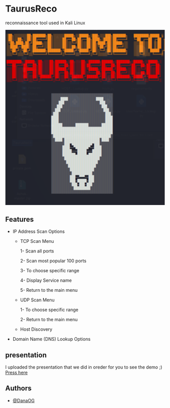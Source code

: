 # TaurusReco
reconnaissance tool used in Kali Linux  

![](https://github.com/DanaOG/TaurusReco/blob/main/demoPhoto/Picture1.png)

## Features

- IP Address Scan Options 

    - TCP Scan Menu

        1- Scan all ports

        2- Scan most popular 100 ports

        3- To choose specific range 

        4- Display Service name

        5- Return to the main menu

    - UDP Scan Menu

        1- To choose specific range
        
        2- Return to the main menu

    - Host Discovery 

- Domain Name (DNS) Lookup Options 

## presentation

I uploaded the presentation that we did in oreder for you to see the demo ;)
[Press here](https://github.com/DanaOG/TaurusReco/blob/main/Python%20Project%20Presentation%20.pptx)

## Authors

- [@DanaOG](https://www.github.com/DanaOG)
